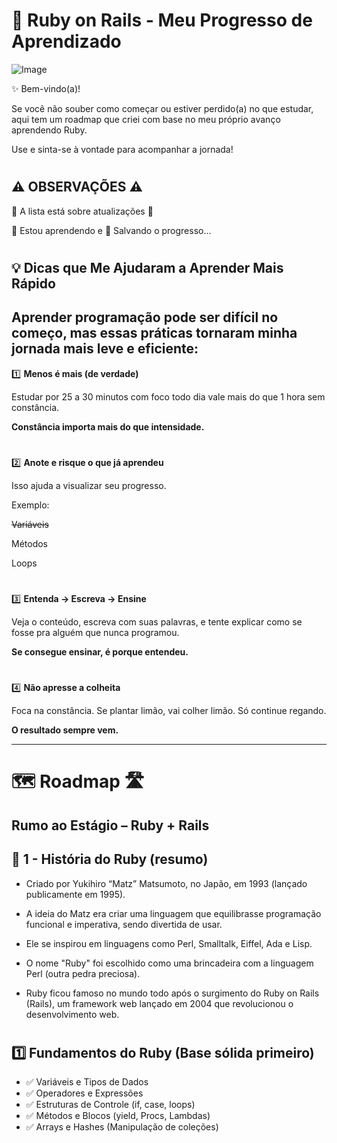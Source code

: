 
# 📖 Ruby on Rails - Meu Progresso de Aprendizado

![Image](https://github.com/user-attachments/assets/c0417d3a-b8cf-4b96-a8f3-26c261a82ec7)

✨ Bem-vindo(a)!

Se você não souber como começar ou estiver perdido(a) no que estudar, aqui tem um roadmap que criei com base no meu próprio avanço aprendendo Ruby.

Use e sinta-se à vontade para acompanhar a jornada!

#

## ⚠️ OBSERVAÇÕES ⚠️
🔄 A lista está sobre atualizações 🔄

🧠 Estou aprendendo e 💾 Salvando o progresso...

#

## 💡 Dicas que Me Ajudaram a Aprender Mais Rápido
## Aprender programação pode ser difícil no começo, mas essas práticas tornaram minha jornada mais leve e eficiente:

1️⃣ **Menos é mais (de verdade)**

Estudar por 25 a 30 minutos com foco todo dia vale mais do que 1 hora sem constância. 

**Constância importa mais do que intensidade.**

#

2️⃣ **Anote e risque o que já aprendeu**

Isso ajuda a visualizar seu progresso.

Exemplo:

~~Variáveis~~

Métodos

Loops

#

3️⃣ **Entenda → Escreva → Ensine**

Veja o conteúdo, escreva com suas palavras, e tente explicar como se fosse pra alguém que nunca programou.

**Se consegue ensinar, é porque entendeu.**

#

4️⃣ **Não apresse a colheita**

Foca na constância. Se plantar limão, vai colher limão. Só continue regando.

**O resultado sempre vem.**

---

# 🗺️ Roadmap 🛣️

## Rumo ao Estágio – Ruby + Rails 

## 📜 1 - História do Ruby (resumo)

  - Criado por Yukihiro “Matz” Matsumoto, no Japão, em 1993 (lançado publicamente em 1995).

  - A ideia do Matz era criar uma linguagem que equilibrasse programação funcional e imperativa, sendo divertida de usar.

  - Ele se inspirou em linguagens como Perl, Smalltalk, Eiffel, Ada e Lisp.

  - O nome "Ruby" foi escolhido como uma brincadeira com a linguagem Perl (outra pedra preciosa).

  - Ruby ficou famoso no mundo todo após o surgimento do Ruby on Rails (Rails), um framework web lançado em 2004 que revolucionou o desenvolvimento web.

#
    
## 1️⃣ Fundamentos do Ruby (Base sólida primeiro)

- ✅ Variáveis e Tipos de Dados
- ✅ Operadores e Expressões
- ✅ Estruturas de Controle (if, case, loops)
- ✅ Métodos e Blocos (yield, Procs, Lambdas)
- ✅ Arrays e Hashes (Manipulação de coleções)
  
#
